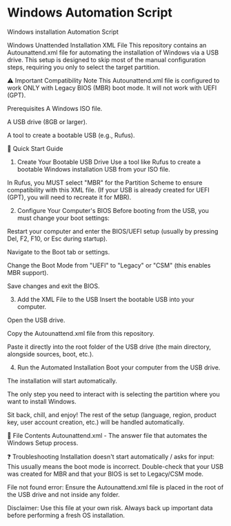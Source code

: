 # Windows Automation Script
Windows installation Automation Script

Windows Unattended Installation XML File
This repository contains an Autounattend.xml file for automating the installation of Windows via a USB drive. This setup is designed to skip most of the manual configuration steps, requiring you only to select the target partition.

⚠️ Important Compatibility Note
This Autounattend.xml file is configured to work ONLY with Legacy BIOS (MBR) boot mode. It will not work with UEFI (GPT).

Prerequisites
A Windows ISO file.

A USB drive (8GB or larger).

A tool to create a bootable USB (e.g., Rufus).

🚀 Quick Start Guide
1. Create Your Bootable USB Drive
Use a tool like Rufus to create a bootable Windows installation USB from your ISO file.

In Rufus, you MUST select "MBR" for the Partition Scheme to ensure compatibility with this XML file.
(If your USB is already created for UEFI (GPT), you will need to recreate it for MBR).

2. Configure Your Computer's BIOS
Before booting from the USB, you must change your boot settings:

Restart your computer and enter the BIOS/UEFI setup (usually by pressing Del, F2, F10, or Esc during startup).

Navigate to the Boot tab or settings.

Change the Boot Mode from "UEFI" to "Legacy" or "CSM" (this enables MBR support).

Save changes and exit the BIOS.

3. Add the XML File to the USB
Insert the bootable USB into your computer.

Open the USB drive.

Copy the Autounattend.xml file from this repository.

Paste it directly into the root folder of the USB drive (the main directory, alongside sources, boot, etc.).

4. Run the Automated Installation
Boot your computer from the USB drive.

The installation will start automatically.

The only step you need to interact with is selecting the partition where you want to install Windows.

Sit back, chill, and enjoy! The rest of the setup (language, region, product key, user account creation, etc.) will be handled automatically.

📁 File Contents
Autounattend.xml - The answer file that automates the Windows Setup process.

❓ Troubleshooting
Installation doesn't start automatically / asks for input: This usually means the boot mode is incorrect. Double-check that your USB was created for MBR and that your BIOS is set to Legacy/CSM mode.

File not found error: Ensure the Autounattend.xml file is placed in the root of the USB drive and not inside any folder.

Disclaimer: Use this file at your own risk. Always back up important data before performing a fresh OS installation.


